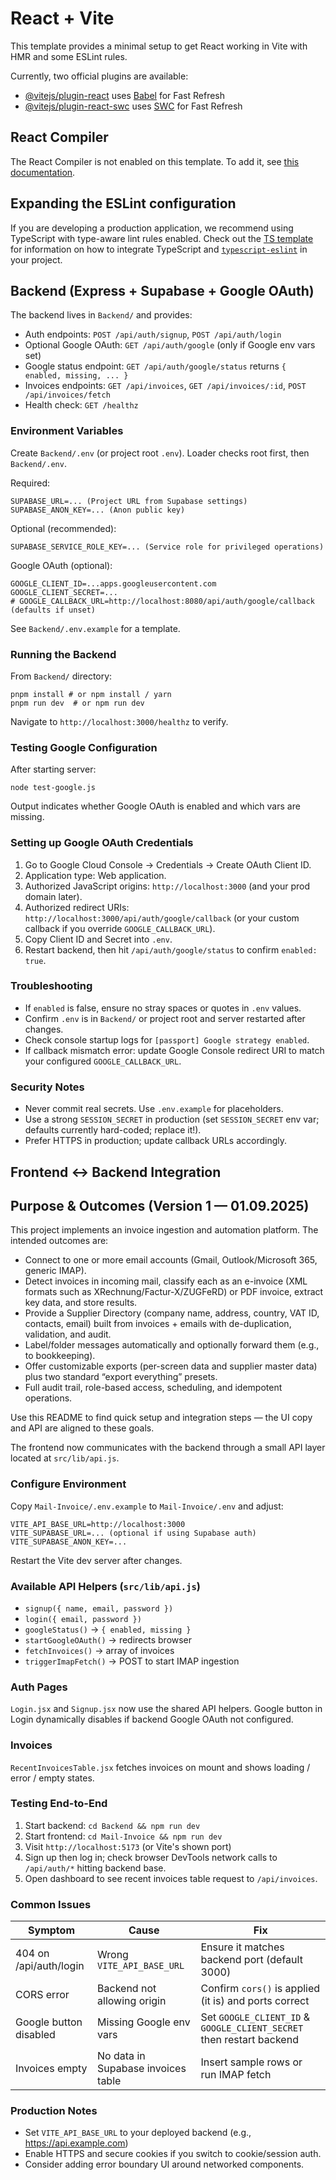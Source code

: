 # React + Vite

This template provides a minimal setup to get React working in Vite with HMR and some ESLint rules.

Currently, two official plugins are available:

- [@vitejs/plugin-react](https://github.com/vitejs/vite-plugin-react/blob/main/packages/plugin-react) uses [Babel](https://babeljs.io/) for Fast Refresh
- [@vitejs/plugin-react-swc](https://github.com/vitejs/vite-plugin-react/blob/main/packages/plugin-react-swc) uses [SWC](https://swc.rs/) for Fast Refresh

## React Compiler

The React Compiler is not enabled on this template. To add it, see [this documentation](https://react.dev/learn/react-compiler/installation).

## Expanding the ESLint configuration

If you are developing a production application, we recommend using TypeScript with type-aware lint rules enabled. Check out the [TS template](https://github.com/vitejs/vite/tree/main/packages/create-vite/template-react-ts) for information on how to integrate TypeScript and [`typescript-eslint`](https://typescript-eslint.io) in your project.

## Backend (Express + Supabase + Google OAuth)

The backend lives in `Backend/` and provides:

- Auth endpoints: `POST /api/auth/signup`, `POST /api/auth/login`
- Optional Google OAuth: `GET /api/auth/google` (only if Google env vars set)
- Google status endpoint: `GET /api/auth/google/status` returns `{ enabled, missing, ... }`
- Invoices endpoints: `GET /api/invoices`, `GET /api/invoices/:id`, `POST /api/invoices/fetch`
- Health check: `GET /healthz`

### Environment Variables

Create `Backend/.env` (or project root `.env`). Loader checks root first, then `Backend/.env`.

Required:
```
SUPABASE_URL=... (Project URL from Supabase settings)
SUPABASE_ANON_KEY=... (Anon public key)
```
Optional (recommended):
```
SUPABASE_SERVICE_ROLE_KEY=... (Service role for privileged operations)
```
Google OAuth (optional):
```
GOOGLE_CLIENT_ID=...apps.googleusercontent.com
GOOGLE_CLIENT_SECRET=...
# GOOGLE_CALLBACK_URL=http://localhost:8080/api/auth/google/callback (defaults if unset)
```

See `Backend/.env.example` for a template.

### Running the Backend

From `Backend/` directory:
```
pnpm install # or npm install / yarn
pnpm run dev  # or npm run dev
```
Navigate to `http://localhost:3000/healthz` to verify.

### Testing Google Configuration

After starting server:
```
node test-google.js
```
Output indicates whether Google OAuth is enabled and which vars are missing.

### Setting up Google OAuth Credentials

1. Go to Google Cloud Console -> Credentials -> Create OAuth Client ID.
2. Application type: Web application.
3. Authorized JavaScript origins: `http://localhost:3000` (and your prod domain later).
4. Authorized redirect URIs: `http://localhost:3000/api/auth/google/callback` (or your custom callback if you override `GOOGLE_CALLBACK_URL`).
5. Copy Client ID and Secret into `.env`.
6. Restart backend, then hit `/api/auth/google/status` to confirm `enabled: true`.

### Troubleshooting

- If `enabled` is false, ensure no stray spaces or quotes in `.env` values.
- Confirm `.env` is in `Backend/` or project root and server restarted after changes.
- Check console startup logs for `[passport] Google strategy enabled`.
- If callback mismatch error: update Google Console redirect URI to match your configured `GOOGLE_CALLBACK_URL`.

### Security Notes

- Never commit real secrets. Use `.env.example` for placeholders.
- Use a strong `SESSION_SECRET` in production (set `SESSION_SECRET` env var; defaults currently hard-coded; replace it!).
- Prefer HTTPS in production; update callback URLs accordingly.

## Frontend ↔ Backend Integration

## Purpose & Outcomes (Version 1 — 01.09.2025)

This project implements an invoice ingestion and automation platform. The intended outcomes are:

- Connect to one or more email accounts (Gmail, Outlook/Microsoft 365, generic IMAP).
- Detect invoices in incoming mail, classify each as an e-invoice (XML formats such as XRechnung/Factur-X/ZUGFeRD) or PDF invoice, extract key data, and store results.
- Provide a Supplier Directory (company name, address, country, VAT ID, contacts, email) built from invoices + emails with de-duplication, validation, and audit.
- Label/folder messages automatically and optionally forward them (e.g., to bookkeeping).
- Offer customizable exports (per-screen data and supplier master data) plus two standard “export everything” presets.
- Full audit trail, role-based access, scheduling, and idempotent operations.

Use this README to find quick setup and integration steps — the UI copy and API are aligned to these goals.


The frontend now communicates with the backend through a small API layer located at `src/lib/api.js`.

### Configure Environment

Copy `Mail-Invoice/.env.example` to `Mail-Invoice/.env` and adjust:
```
VITE_API_BASE_URL=http://localhost:3000
VITE_SUPABASE_URL=... (optional if using Supabase auth)
VITE_SUPABASE_ANON_KEY=...
```

Restart the Vite dev server after changes.

### Available API Helpers (`src/lib/api.js`)
- `signup({ name, email, password })`
- `login({ email, password })`
- `googleStatus()` -> `{ enabled, missing }`
- `startGoogleOAuth()` -> redirects browser
- `fetchInvoices()` -> array of invoices
- `triggerImapFetch()` -> POST to start IMAP ingestion

### Auth Pages
`Login.jsx` and `Signup.jsx` now use the shared API helpers. Google button in Login dynamically disables if backend Google OAuth not configured.

### Invoices
`RecentInvoicesTable.jsx` fetches invoices on mount and shows loading / error / empty states.

### Testing End-to-End
1. Start backend: `cd Backend && npm run dev`
2. Start frontend: `cd Mail-Invoice && npm run dev`
3. Visit `http://localhost:5173` (or Vite's shown port)
4. Sign up then log in; check browser DevTools network calls to `/api/auth/*` hitting backend base.
5. Open dashboard to see recent invoices table request to `/api/invoices`.

### Common Issues
| Symptom | Cause | Fix |
|--------|-------|-----|
| 404 on /api/auth/login | Wrong `VITE_API_BASE_URL` | Ensure it matches backend port (default 3000) |
| CORS error | Backend not allowing origin | Confirm `cors()` is applied (it is) and ports correct |
| Google button disabled | Missing Google env vars | Set `GOOGLE_CLIENT_ID` & `GOOGLE_CLIENT_SECRET` then restart backend |
| Invoices empty | No data in Supabase invoices table | Insert sample rows or run IMAP fetch |

### Production Notes
- Set `VITE_API_BASE_URL` to your deployed backend (e.g., https://api.example.com)
- Enable HTTPS and secure cookies if you switch to cookie/session auth.
- Consider adding error boundary UI around networked components.
